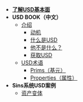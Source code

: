 <!-- docs/_sidebar.md -->

* [**了解USD基本面**](/)
* **USD BOOK（中文）**
  * [介绍](usd_book/)
    * [动机](usd_book/motivation)
    * [什么是USD](usd_book/usd_primer)
    * [他不是什么？](usd_book/what_is_usd_not)
    * [获取USD](usd_book/getting_usd)
  * [USD术语](usd_book/terminology/terminology)
    * [Prims（基元）](usd_book/terminology/prims)
    * [Properties（属性）](usd_book/terminology/properties)
* **Sins系统USD案例**
  * [资产变体](sins_sys/asset_variant)